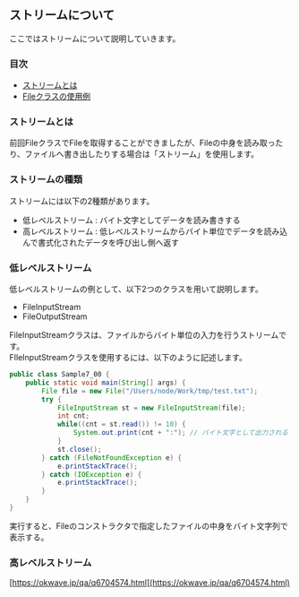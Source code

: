 ## ストリームについて
ここではストリームについて説明していきます。

### 目次
* [ストリームとは](#sec1)
* [Fileクラスの使用例](#sec2)

### <a name="sec1"></a>ストリームとは
前回FileクラスでFileを取得することができましたが、Fileの中身を読み取ったり、ファイルへ書き出したりする場合は「ストリーム」を使用します。

### <a name="sec1"></a>ストリームの種類
ストリームには以下の2種類があります。

* 低レベルストリーム : バイト文字としてデータを読み書きする
* 高レベルストリーム : 低レベルストリームからバイト単位でデータを読み込んで書式化されたデータを呼び出し側へ返す


### <a name="sec2"></a>低レベルストリーム
低レベルストリームの例として、以下2つのクラスを用いて説明します。

* FileInputStream
* FileOutputStream

FileInputStreamクラスは、ファイルからバイト単位の入力を行うストリームです。  
FIleInputStreamクラスを使用するには、以下のように記述します。

```java
public class Sample7_00 {
	public static void main(String[] args) {
		File file = new File("/Users/node/Work/tmp/test.txt");
		try {
			FileInputStream st = new FileInputStream(file);
			int cnt;
			while((cnt = st.read()) != 10) {
				System.out.print(cnt + ":"); // バイト文字として出力される
			}
			st.close();
		} catch (FileNotFoundException e) {
			e.printStackTrace();
		} catch (IOException e) {
			e.printStackTrace();
		}
	}
}
```

実行すると、Fileのコンストラクタで指定したファイルの中身をバイト文字列で表示する。  

### <a name="sec3"></a>高レベルストリーム


[https://okwave.jp/qa/q6704574.html](https://okwave.jp/qa/q6704574.html)